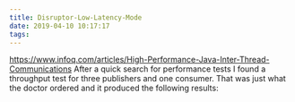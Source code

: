 ```yaml
---
title: Disruptor-Low-Latency-Mode
date: 2019-04-10 10:17:17
tags:
---
```




https://www.infoq.com/articles/High-Performance-Java-Inter-Thread-Communications
After a quick search for performance tests I found a throughput test for three publishers and one consumer. That was just what the doctor ordered and it produced the following results:
